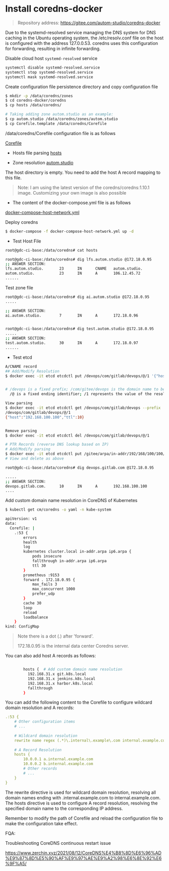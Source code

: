  # Install coredns-docker

> Repository address: https://gitee.com/autom-studio/coredns-docker



Due to the systemd-resolved service managing the DNS system for DNS caching in the Ubuntu operating system, the /etc/resolv.conf file on the host is configured with the address 127.0.0.53. coredns uses this configuration for forwarding, resulting in infinite forwarding.


Disable cloud host `systemd-resolved` service

```sh
systemctl disable systemd-resolved.service 
systemctl stop systemd-resolved.service 
systemctl mask systemd-resolved.service 
```

Create configuration file persistence directory and copy configuration file
```sh
$ mkdir -p /data/coredns/zones
$ cd coredns-docker/coredns
$ cp hosts /data/coredns/

# Taking adding zone autom.studio as an example:
$ cp autom.studio /data/coredns/zones/autom.studio
$ cp Corefile.template /data/coredns/Corefile
```

/data/coredns/Corefile configuration file is as follows

[Corefile](./Corefile.template)


- Hosts file parsing
[hosts](./hosts)


- Zone resolution
[autom.studio](./autom.studio)



The host directory is empty. You need to add the host A record mapping to this file.

> Note: I am using the latest version of the coredns/coredns:1.10.1 image.
> Customizing your own image is also possible


- The content of the docker-compose.yml file is as follows

[docker-compose-host-network.yml](./docker-compose-host-network.yml)


Deploy coredns
```sh
$ docker-compose -f docker-compose-host-network.yml up -d
```


- Test Host File
```sh
root@gdc-ci-base:/data/coredns# cat hosts

root@gdc-ci-base:/data/coredns# dig lfs.autom.studio @172.18.0.95
;; ANSWER SECTION:
lfs.autom.studio.       23      IN      CNAME   autom.studio.
autom.studio.           23      IN      A       106.12.45.72
......
```

Test zone file
```sh
root@gdc-ci-base:/data/coredns# dig ai.autom.studio @172.18.0.95
.....

;; ANSWER SECTION:
ai.autom.studio.        7       IN      A       172.18.0.96


root@gdc-ci-base:/data/coredns# dig test.autom.studio @172.18.0.95
.....
;; ANSWER SECTION:
test.autom.studio.      30      IN      A       172.18.0.97
......
```


- Test etcd

```sh
A/CNAME record
## Add/Modify Resolution
$ docker exec -it etcd etcdctl put /devops/com/gitlab/devops/@/1 '{"host":"192.168.100.100","ttl":10}'


# /devops is a fixed prefix; /com/gitee/devops is the domain name to be resolved: devops.gitee.com;
  /@ is a fixed ending identifier; /1 represents the value of the resolution, which can be any value, used to represent multiple resolution values for the same domain name

View parsing
$ docker exec -it etcd etcdctl get /devops/com/gitlab/devops --prefix
/devops/com/gitlab/devops/@/1
{"host":"192.168.100.100","ttl":10}


Remove parsing
$ docker exec -it etcd etcdctl del /devops/com/gitlab/devops/@/1

# PTR Records (reverse DNS lookup based on IP)
# Add/Modify parsing
$ docker exec -it etcd etcdctl put /gitee/arpa/in-addr/192/168/100/100/@ '{"host":"devops.gitlab.com.","ttl":10,"type":"PTR"}' # 192.168.100.100 -> devops.gitee.com
# View and delete as above

```

```sh
root@gdc-ci-base:/data/coredns# dig devops.gitlab.com @172.18.0.95

.....
;; ANSWER SECTION:
devops.gitlab.com.      10      IN      A       192.168.100.100
....
```


Add custom domain name resolution in CoreDNS of Kubernetes
```sh
$ kubectl get cm/coredns -o yaml -n kube-system

apiVersion: v1
data:
  Corefile: |
    .:53 {
        errors
        health
        log
        kubernetes cluster.local in-addr.arpa ip6.arpa {
            pods insecure
            fallthrough in-addr.arpa ip6.arpa
            ttl 30
        }
        prometheus :9153
        forward . 172.18.0.95 {
            max_fails 3
            max_concurrent 1000
            prefer_udp
        }
        cache 30
        loop
        reload
        loadbalance
    }
kind: ConfigMap

```

> Note there is a dot (.) after 'forward'.
>
> 172.18.0.95 is the internal data center Coredns server.





You can also add host A records as follows:

```sh

        hosts {  # Add custom domain name resolution
          192.168.31.x git.k8s.local
          192.168.31.x jenkins.k8s.local
          192.168.31.x harbor.k8s.local
          fallthrough
        }
```



You can add the following content to the Corefile to configure wildcard domain resolution and A records:

```yaml
.:53 {
    # Other configuration items
    # ...
    
    # Wildcard domain resolution
    rewrite name regex (.*)\.internal\.example\.com internal.example.com
    
    # A Record Resolution
    hosts {
        10.0.0.1 a.internal.example.com
        10.0.0.2 b.internal.example.com
        # Other records
        # ...
    }
}

```



The rewrite directive is used for wildcard domain resolution, resolving all domain names ending with .internal.example.com to internal.example.com. The hosts directive is used to configure A record resolution, resolving the specified domain name to the corresponding IP address.

Remember to modify the path of Corefile and reload the configuration file to make the configuration take effect.





FQA:


Troubleshooting CoreDNS continuous restart issue

https://www.zerchin.xyz/2021/08/12/CoreDNS%E4%B8%8D%E6%96%AD%E9%87%8D%E5%90%AF%E9%97%AE%E9%A2%98%E6%8E%92%E6%9F%A5/